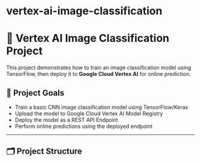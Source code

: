 # vertex-ai-image-classification
# 🧠 Vertex AI Image Classification Project

This project demonstrates how to train an image classification model using TensorFlow, then deploy it to **Google Cloud Vertex AI** for online prediction.

## 📌 Project Goals

- Train a basic CNN image classification model using TensorFlow/Keras
- Upload the model to Google Cloud Vertex AI Model Registry
- Deploy the model as a REST API Endpoint
- Perform online predictions using the deployed endpoint

---

## 🗂️ Project Structure

